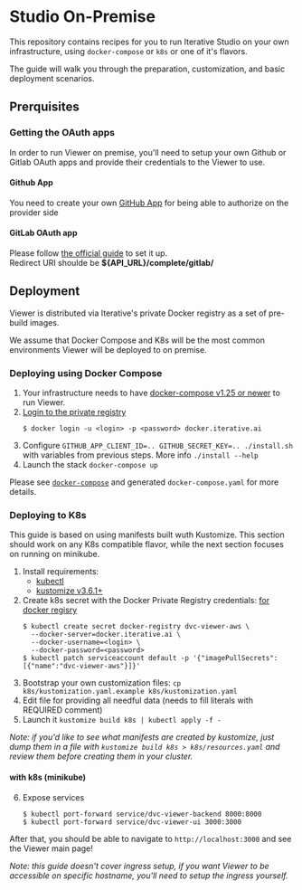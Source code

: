 # Studio On-Premise

This repository contains recipes for you to run Iterative Studio on your own
infrastructure, using `docker-compose` or `k8s` or one of it's flavors.

The guide will walk you through the preparation, customization, and basic
deployment scenarios.

## Prerquisites

### Getting the OAuth apps

In order to run Viewer on premise, you'll need to setup your own Github or
Gitlab OAuth apps and provide their credentials to the Viewer to use.

#### Github App

You need to create your own [GitHub App](https://docs.github.com/en/developers/apps/getting-started-with-apps/about-apps#about-github-apps) for being able to authorize on the provider side

#### GitLab OAuth app

Please follow [the official guide](https://docs.gitlab.com/ee/integration/oauth_provider.html) to set it up.  
Redirect URI shoulde be **${API_URL}/complete/gitlab/**

## Deployment

Viewer is distributed via Iterative's private Docker registry as a set of
pre-build images.

We assume that Docker Compose and K8s will be the most common environments
Viewer will be deployed to on premise.

### Deploying using Docker Compose

1. Your infrastructure needs to have
   [docker-compose v1.25 or newer](https://docs.docker.com/compose/install/) to
   run Viewer.
2. [Login to the private registry](https://docs.docker.com/engine/reference/commandline/login/)
   ```
   $ docker login -u <login> -p <password> docker.iterative.ai
   ```
3. Configure `GITHUB_APP_CLIENT_ID=.. GITHUB_SECRET_KEY=.. ./install.sh` with variables
   from previous steps.
   More info `./install --help`
4. Launch the stack `docker-compose up`

Please see [`docker-compose`](/docker-compose/) and generated `docker-compose.yaml` for more details.


### Deploying to K8s

This guide is based on using manifests built wuth Kustomize. This section should
work on any K8s compatible flavor, while the next section focuses on running on
minikube.

1. Install requirements:
   - [kubectl](https://kubernetes.io/docs/tasks/tools/install-kubectl/)
   - [kustomize v3.6.1+](https://github.com/kubernetes-sigs/kustomize/releases/tag/kustomize%2Fv3.6.1)
2. Create k8s secret with the Docker Private Registry credentials:
   [for docker regisry](https://kubernetes.io/docs/tasks/configure-pod-container/pull-image-private-registry/#create-a-secret-by-providing-credentials-on-the-command-line)
   ```
   $ kubectl create secret docker-registry dvc-viewer-aws \
     --docker-server=docker.iterative.ai \
     --docker-username=<login> \
     --docker-password=<password>
   $ kubectl patch serviceaccount default -p '{"imagePullSecrets":[{"name":"dvc-viewer-aws"}]}'
   ```
3. Bootstrap your own customization files:
   `cp k8s/kustomization.yaml.example k8s/kustomization.yaml`
4. Edit file for providing all needful data (needs to fill literals with
   REQUIRED comment)
5. Launch it `kustomize build k8s | kubectl apply -f -`

_Note: if you'd like to see what manifests are created by kustomize, just dump
them in a file with `kustomize build k8s > k8s/resources.yaml` and review them
before creating them in your cluster._

#### with k8s (minikube)

6. Expose services
   ```
   $ kubectl port-forward service/dvc-viewer-backend 8000:8000
   $ kubectl port-forward service/dvc-viewer-ui 3000:3000
   ```

After that, you should be able to navigate to `http://localhost:3000` and see
the Viewer main page!

_Note: this guide doesn't cover ingress setup, if you want Viewer to be
accessible on specific hostname, you'll need to setup the ingress yourself._
